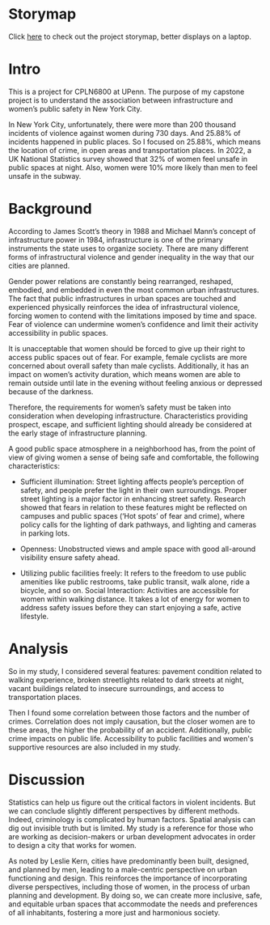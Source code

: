 # Storymap
Click [here](https://storymaps.arcgis.com/stories/370a10688d2c4874bdc5ddd57467f6b5) to check out the project storymap, better displays on a laptop.

# Intro

This is a project for CPLN6800 at UPenn. The purpose of my capstone project is to understand the association between infrastructure and women’s public safety in New York City. 

In New York City, unfortunately, there were more than 200 thousand incidents of violence against women during 730 days. And 25.88% of incidents happened in public places. So I focused on 25.88%, which means the location of crime, in open areas and transportation places. In 2022, a UK National Statistics survey showed that 32% of women feel unsafe in public spaces at night. Also, women were 10% more likely than men to feel unsafe in the subway. 

# Background
According to James Scott’s theory in 1988 and Michael Mann’s concept of infrastructure power in 1984, infrastructure is one of the primary instruments the state uses to organize society. There are many different forms of infrastructural violence and gender inequality in the way that our cities are planned. 

Gender power relations are constantly being rearranged, reshaped, embodied, and embedded in even the most common urban infrastructures. The fact that public infrastructures in urban spaces are touched and experienced physically reinforces the idea of infrastructural violence, forcing women to contend with the limitations imposed by time and space. Fear of violence can undermine women’s confidence and limit their activity accessibility in public spaces. 

It is unacceptable that women should be forced to give up their right to access public spaces out of fear. For example, female cyclists are more concerned about overall safety than male cyclists. Additionally, it has an impact on women’s activity duration, which means women are able to remain outside until late in the evening without feeling anxious or depressed because of the darkness. 

Therefore, the requirements for women’s safety must be taken into consideration when developing infrastructure. Characteristics providing prospect, escape, and sufficient lighting should already be considered at the early stage of infrastructure planning. 

A good public space atmosphere in a neighborhood has, from the point of view of giving women a sense of being safe and comfortable, the following characteristics:
- Sufficient illumination: Street lighting affects people’s perception of safety, and people prefer the light in their own surroundings. Proper street lighting is a major factor in enhancing street safety. Research showed that fears in relation to these features might be reflected on campuses and public spaces (‘Hot spots’ of fear and crime), where policy calls for the lighting of dark pathways, and lighting and cameras in parking lots.

- Openness: Unobstructed views and ample space with good all-around visibility ensure safety ahead.

- Utilizing public facilities freely: It refers to the freedom to use public amenities like public restrooms, take public transit, walk alone, ride a bicycle, and so on.
Social Interaction: Activities are accessible for women within walking distance. It takes a lot of energy for women to address safety issues before they
can start enjoying a safe, active lifestyle.

# Analysis
So in my study, I considered several features: pavement condition related to walking experience, broken streetlights related to dark streets at night, vacant buildings related to insecure surroundings, and access to transportation places. 

Then I found some correlation between those factors and the number of crimes. Correlation does not imply causation, but the closer women are to these areas, the higher the probability of an accident. Additionally, public crime impacts on public life. Accessibility to public facilities and women's supportive resources are also included in my study. 

# Discussion
Statistics can help us figure out the critical factors in violent incidents. But we can conclude slightly different perspectives by different methods. Indeed, criminology is complicated by human factors. Spatial analysis can dig out invisible truth but is limited. My study is a reference for those who are working as decision-makers or urban development advocates in order to design a city that works for women. 

As noted by Leslie Kern, cities have predominantly been built, designed, and planned by men, leading to a male-centric perspective on urban functioning and design. This reinforces the importance of incorporating diverse perspectives, including those of women, in the process of urban planning and development. By doing so, we can create more inclusive, safe, and equitable urban spaces that accommodate the needs and preferences of all inhabitants, fostering a more just and harmonious society.
